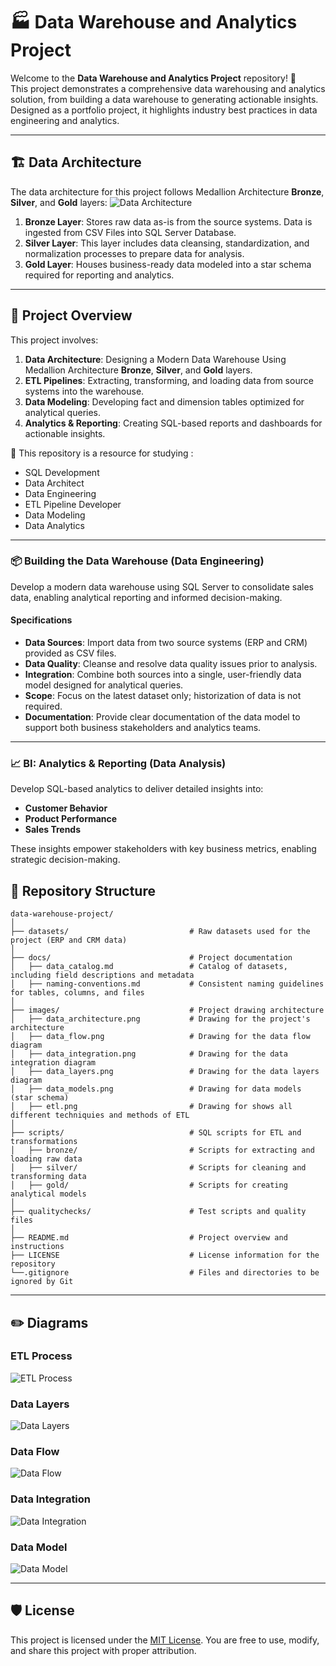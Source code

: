 # 🏭 Data Warehouse and Analytics Project

Welcome to the **Data Warehouse and Analytics Project** repository! 🚀  
This project demonstrates a comprehensive data warehousing and analytics solution, from building a data warehouse to generating actionable insights. Designed as a portfolio project, it highlights industry best practices in data engineering and analytics.

---
## 🏗️ Data Architecture

The data architecture for this project follows Medallion Architecture **Bronze**, **Silver**, and **Gold** layers:
![Data Architecture](docs/data_architecture.png)

1. **Bronze Layer**: Stores raw data as-is from the source systems. Data is ingested from CSV Files into SQL Server Database.
2. **Silver Layer**: This layer includes data cleansing, standardization, and normalization processes to prepare data for analysis.
3. **Gold Layer**: Houses business-ready data modeled into a star schema required for reporting and analytics.

---
## 📖 Project Overview

This project involves:

1. **Data Architecture**: Designing a Modern Data Warehouse Using Medallion Architecture **Bronze**, **Silver**, and **Gold** layers.
2. **ETL Pipelines**: Extracting, transforming, and loading data from source systems into the warehouse.
3. **Data Modeling**: Developing fact and dimension tables optimized for analytical queries.
4. **Analytics & Reporting**: Creating SQL-based reports and dashboards for actionable insights.

🎯 This repository is a resource  for studying :

- SQL Development
- Data Architect
- Data Engineering  
- ETL Pipeline Developer  
- Data Modeling  
- Data Analytics  

---

### 📦 Building the Data Warehouse (Data Engineering)

Develop a modern data warehouse using SQL Server to consolidate sales data, enabling analytical reporting and informed decision-making.

#### Specifications

- **Data Sources**: Import data from two source systems (ERP and CRM) provided as CSV files.
- **Data Quality**: Cleanse and resolve data quality issues prior to analysis.
- **Integration**: Combine both sources into a single, user-friendly data model designed for analytical queries.
- **Scope**: Focus on the latest dataset only; historization of data is not required.
- **Documentation**: Provide clear documentation of the data model to support both business stakeholders and analytics teams.

---

### 📈 BI: Analytics & Reporting (Data Analysis)

Develop SQL-based analytics to deliver detailed insights into:

- **Customer Behavior**
- **Product Performance**
- **Sales Trends**

These insights empower stakeholders with key business metrics, enabling strategic decision-making.  

## 📂 Repository Structure

```
data-warehouse-project/
│
├── datasets/                           # Raw datasets used for the project (ERP and CRM data)
│
├── docs/                               # Project documentation 
│   ├── data_catalog.md                 # Catalog of datasets, including field descriptions and metadata
│   ├── naming-conventions.md           # Consistent naming guidelines for tables, columns, and files
│
├── images/                             # Project drawing architecture
│   ├── data_architecture.png           # Drawing for the project's architecture
│   ├── data_flow.png                   # Drawing for the data flow diagram
│   ├── data_integration.png            # Drawing for the data integration diagram
│   ├── data_layers.png                 # Drawing for the data layers diagram
│   ├── data_models.png                 # Drawing for data models (star schema)
│   ├── etl.png                         # Drawing for shows all different techniquies and methods of ETL
│
├── scripts/                            # SQL scripts for ETL and transformations
│   ├── bronze/                         # Scripts for extracting and loading raw data
│   ├── silver/                         # Scripts for cleaning and transforming data
│   ├── gold/                           # Scripts for creating analytical models
│
├── qualitychecks/                      # Test scripts and quality files
│
├── README.md                           # Project overview and instructions
├── LICENSE                             # License information for the repository
└──.gitignore                           # Files and directories to be ignored by Git
```
---

## ✏️ Diagrams

### ETL Process
![ETL Process](images/ETL.png)

### Data Layers
![Data Layers](images/data_layers.png)

### Data Flow
![Data Flow](images/data_flow.png)

### Data Integration
![Data Integration](images/data_integration.png)

### Data Model
![Data Model](images/data_model.png)

---

## 🛡️ License

This project is licensed under the [MIT License](LICENSE). You are free to use, modify, and share this project with proper attribution.